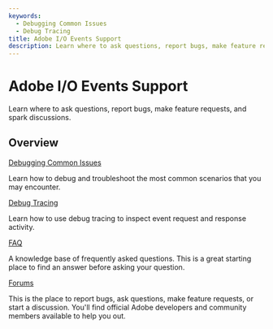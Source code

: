 ```yaml
---
keywords:
  - Debugging Common Issues
  - Debug Tracing
title: Adobe I/O Events Support
description: Learn where to ask questions, report bugs, make feature requests, and spark discussions.
---
```


<Hero slots="heading, text"/>

# Adobe I/O Events Support

Learn where to ask questions, report bugs, make feature requests, and spark discussions.

## Overview

<DiscoverBlock slots="link, text"/>

[Debugging Common Issues](debug.md)

Learn how to debug and troubleshoot the most common scenarios that you may encounter.

<DiscoverBlock slots="link, text"/>

[Debug Tracing](tracing.md)

Learn how to use debug tracing to inspect event request and response activity.

<DiscoverBlock slots="link, text"/>

[FAQ](faq.md)

A knowledge base of frequently asked questions. This is a great starting place to find an answer before asking your question.

<DiscoverBlock slots="link, text"/>

[Forums](https://forums.adobe.com/community/adobe-io/adobe-io-events)

This is the place to report bugs, ask questions, make feature requests, or start a discussion.
You'll find official Adobe developers and community members available to help you out.
